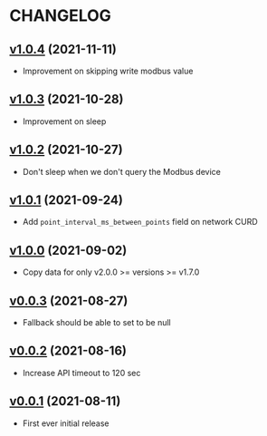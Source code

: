 # CHANGELOG
## [v1.0.4](https://github.com/NubeIO/rubix-service/tree/v1.0.4) (2021-11-11)
- Improvement on skipping write modbus value

## [v1.0.3](https://github.com/NubeIO/rubix-service/tree/v1.0.3) (2021-10-28)
- Improvement on sleep

## [v1.0.2](https://github.com/NubeIO/rubix-service/tree/v1.0.2) (2021-10-27)
- Don't sleep when we don't query the Modbus device

## [v1.0.1](https://github.com/NubeIO/rubix-service/tree/v1.0.1) (2021-09-24)
- Add `point_interval_ms_between_points` field on network CURD

## [v1.0.0](https://github.com/NubeIO/rubix-service/tree/v1.0.0) (2021-09-02)
- Copy data for only v2.0.0 >= versions >= v1.7.0

## [v0.0.3](https://github.com/NubeIO/rubix-service/tree/v0.0.3) (2021-08-27)
- Fallback should be able to set to be null

## [v0.0.2](https://github.com/NubeIO/rubix-service/tree/v0.0.2) (2021-08-16)
- Increase API timeout to 120 sec

## [v0.0.1](https://github.com/NubeIO/rubix-service/tree/v0.0.1) (2021-08-11)
- First ever initial release
